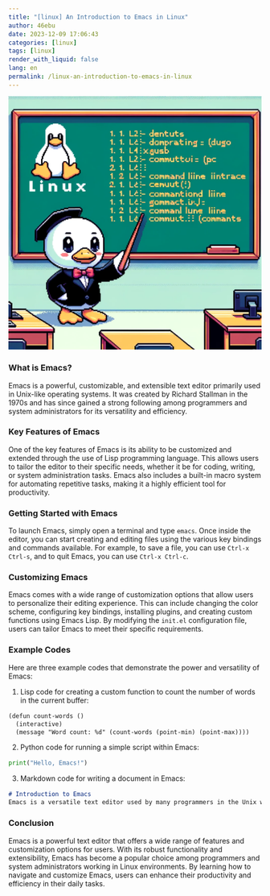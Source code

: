 ```yaml
---
title: "[linux] An Introduction to Emacs in Linux"
author: 46ebu
date: 2023-12-09 17:06:43 
categories: [linux]
tags: [linux]
render_with_liquid: false
lang: en
permalink: /linux-an-introduction-to-emacs-in-linux
---
```


![Intro](/assets/img/post/linux.png)
### What is Emacs?
Emacs is a powerful, customizable, and extensible text editor primarily used in Unix-like operating systems. It was created by Richard Stallman in the 1970s and has since gained a strong following among programmers and system administrators for its versatility and efficiency.

### Key Features of Emacs
One of the key features of Emacs is its ability to be customized and extended through the use of Lisp programming language. This allows users to tailor the editor to their specific needs, whether it be for coding, writing, or system administration tasks. Emacs also includes a built-in macro system for automating repetitive tasks, making it a highly efficient tool for productivity.

### Getting Started with Emacs
To launch Emacs, simply open a terminal and type `emacs`. Once inside the editor, you can start creating and editing files using the various key bindings and commands available. For example, to save a file, you can use `Ctrl-x Ctrl-s`, and to quit Emacs, you can use `Ctrl-x Ctrl-c`.

### Customizing Emacs
Emacs comes with a wide range of customization options that allow users to personalize their editing experience. This can include changing the color scheme, configuring key bindings, installing plugins, and creating custom functions using Emacs Lisp. By modifying the `init.el` configuration file, users can tailor Emacs to meet their specific requirements.

### Example Codes
Here are three example codes that demonstrate the power and versatility of Emacs:

1. Lisp code for creating a custom function to count the number of words in the current buffer:
``` emacs-lisp
(defun count-words ()
  (interactive)
  (message "Word count: %d" (count-words (point-min) (point-max))))
```

2. Python code for running a simple script within Emacs:
``` python
print("Hello, Emacs!")
```

3. Markdown code for writing a document in Emacs:
``` markdown
# Introduction to Emacs
Emacs is a versatile text editor used by many programmers in the Unix world.
```

### Conclusion
Emacs is a powerful text editor that offers a wide range of features and customization options for users. With its robust functionality and extensibility, Emacs has become a popular choice among programmers and system administrators working in Linux environments. By learning how to navigate and customize Emacs, users can enhance their productivity and efficiency in their daily tasks.